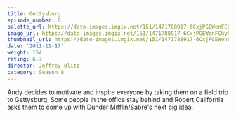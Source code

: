 ```yaml
---
title: Gettysburg
episode_number: 8
palette_url: https://dato-images.imgix.net/151/1471788917-6CxjPGEWenFChyCdUAdkixbD9BM.jpg?ixlib=rb-1.1.0&ch=DPR%2CWidth&auto=enhance&palette=json
image_url: https://dato-images.imgix.net/151/1471788917-6CxjPGEWenFChyCdUAdkixbD9BM.jpg?ixlib=rb-1.1.0&ch=DPR%2CWidth&auto=compress%2Cformat&w=500
thumbnail_url: https://dato-images.imgix.net/151/1471788917-6CxjPGEWenFChyCdUAdkixbD9BM.jpg?ixlib=rb-1.1.0&ch=DPR%2CWidth&auto=enhance&w=500&h=280&fit=crop&fm=jpg
date: '2011-11-17'
weight: 154
rating: 6.7
director: Jeffrey Blitz
category: Season 8
---
```


Andy decides to motivate and inspire everyone by taking them on a field trip to Gettysburg. Some people in the office stay behind and Robert California asks them to come up with Dunder Mifflin/Sabre's next big idea.